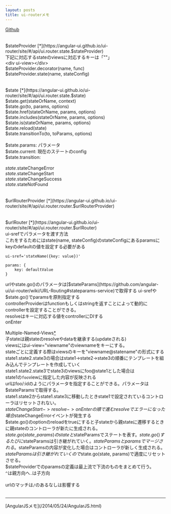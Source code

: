 ```yaml
---
layout: posts
title: ui-routerメモ 
---
```

[Github](https://github.com/angular-ui/ui-router)    
<br/>
<br/>
$stateProvider [*](https://angular-ui.github.io/ui-router/site/#/api/ui.router.state.$stateProvider)    
下記に対応するstateのviewsに対応するキーは「""」    
&lt;div ui-view&gt;&lt;/div&gt;   
$stateProvider.decorator(name, func)     
$stateProvider.state(name, stateConfig)     
<br/>
<br/>
$state [*](https://angular-ui.github.io/ui-router/site/#/api/ui.router.state.$state) 
<br/>
$state.get(stateOrName, context)     
$state.go(to, params, options)   
$state.href(stateOrName, params, options)    
$state.includes(stateOrName, params, options)    
$state.is(stateOrName, params, options)    
$state.reload(state)    
$state.transitionTo(to, toParams, options)    
<br/>
$state.params: パラメータ   
$state.current: 現在のステートのconfig  
$state.transition:   
<br/>
$state.$stateChangeError   
$state.$stateChangeStart    
$state.$stateChangeSuccess   
$state.$stateNotFound    
<br/>
<br/>
$urlRouterProvider [*](https://angular-ui.github.io/ui-router/site/#/api/ui.router.router.$urlRouterProvider)    
<br/>
<br/>
$urlRouter [*](https://angular-ui.github.io/ui-router/site/#/api/ui.router.router.$urlRouter)
<br/>
ui-srefでパラメータを渡す方法    
これをするためにはstate(name, stateConfig)のstateConfigにあるparamsにkeyのdefaultの値を設定する必要がある    
```
ui-sref='stateName({key: value})'
```   
```
params: {
    key: defaultValue
}
```
urlやstate.go()のパラメータは[$stateParams](https://github.com/angular-ui/ui-router/wiki/URL-Routing#stateparams-service)で取得する      
ui-srefや$state.go()でparamsを原則指定する     
controllerProviderはfunctionもしくはstringを返すことによって動的にcontrollerを設定することができる。   
resolveはキーに対応する値をcontrollerにDIする   
onEnter   
<br/>
Multiple-Named-Views[*](https://github.com/angular-ui/ui-router/wiki/Multiple-Named-Views#view-names---relative-vs-absolute-names)   
子stateは親stateのresolveやdataを継承する(updateされる)    
viewsにはui-view="viewname"のviewnameをキーにする。       
stateごとに定義する際はviewsのキーを"viewname@statename"の形式にする      
state1.state2.state3の場合はstate1->state2->state3の順番にテンプレートを組み込んでテンプレートを作成していく       
state1.state2.state3でstate3のviewsにfoo@state1とした場合は      
state1の`foo`viewに指定した内容が反映される         
urlはfoo/:idのようにパラメータを指定することができる。パラメータは$stateParamsで取得する。   
state1.state2からstate1.state3に移動したときstate1で設定されているコントローラはリセットされない。       
$stateChangeStart->resolve->onEnterの順で進む    
resolveでエラーになった場合$stateChangeErrorイベントが発生する     
$state.go()のoptionのreloadをtrueにすると子stateから親stateに遷移するときに親stateのコントローラが新たに生成される。         
$state.go(state, params)のstateと$stateParamsでステートを表す。$state.go()するたびに$stateParamsは引き継がれていく。$stateParamsとparamsでマージされる。$stateParamsの内容が変化した場合はコントローラが新しく生成される。
$stateParamsは引き継がれていくので$state.go(state, params)で適度にリセットさせる。      
$stateProviderでのparamsの定義は最上流で下流のものをまとめて行う。        
`^`は親方向へ`.`は子方向      
<br>
urlのマッチは`/`のあるなしは影響する    
<br>
<hr>
[AngularJSメモ](/2014/05/24/AngularJS.html)   

